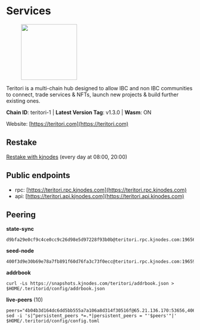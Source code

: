 # Services

<figure><img src="https://raw.githubusercontent.com/kj89/testnet_manuals/main/pingpub/logos/teritori.png" width="150" alt=""><figcaption></figcaption></figure>

Teritori is a multi-chain hub designed to allow IBC and non IBC communities  to connect, trade services & NFTs, launch new projects & build further existing ones.

**Chain ID**: teritori-1 | **Latest Version Tag**: v1.3.0 | **Wasm**: ON

Website: [https://teritori.com](https://teritori.com)

## Restake

[Restake with kjnodes](https://restake.app/teritori/torivaloper184ln03hkpt75uhrrr26f66kvcqvf4yn4nc2xjm) (every day at 08:00, 20:00)
## Public endpoints

* rpc: [https://teritori.rpc.kjnodes.com](https://teritori.rpc.kjnodes.com)
* api: [https://teritori.api.kjnodes.com](https://teritori.api.kjnodes.com)

## Peering

**state-sync**

```
d9bfa29e0cf9c4ce0cc9c26d98e5d97228f93b0b@teritori.rpc.kjnodes.com:19656
```

**seed-node**

```
400f3d9e30b69e78a7fb891f60d76fa3c73f0ecc@teritori.rpc.kjnodes.com:19659
```

**addrbook**
```
curl -Ls https://snapshots.kjnodes.com/teritori/addrbook.json > $HOME/.teritorid/config/addrbook.json
```

**live-peers** (10)
```
peers="4b04b3d164dc6dd5bb555a7a106a8d314f30516f@65.21.136.170:53656,406fc7fe86ba396cb7fc8616c546f21a1d3c51cd@89.58.57.158:26656,53337d5ec1634ed29b6b9030a59349cfa9120277@142.132.199.27:38026,009e25e99e3f8fde86d283d4b8b0ce2f777cde53@138.201.8.248:53656,b336b83d9bab0b8cf96a3833efcbc196fab63fdd@212.95.51.215:36656,fe8765a154fc336ab284f28cdabc0bcb50a7afae@95.111.252.207:19656,8ac41af54dfd91c41de71cde222a55670f2f405d@141.95.65.73:15956,3178ac8fffd269325500c95679d58d5e8ec61746@198.244.213.94:22956,808437b010f4663bf007b33433262d1495b0fbfe@35.90.134.158:28656,d9bfa29e0cf9c4ce0cc9c26d98e5d97228f93b0b@144.76.163.233:19656"
sed -i 's|^persistent_peers *=.*|persistent_peers = "'$peers'"|' $HOME/.teritorid/config/config.toml
```
